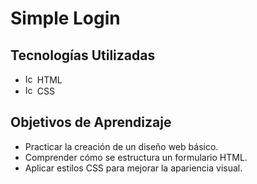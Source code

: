 # Simple Login
## Tecnologías Utilizadas
- <img src="https://cdn-icons-png.flaticon.com/512/732/732212.png" alt="Icono de HTML" width="15" height="15"> HTML
- <img src="https://cdn4.iconfinder.com/data/icons/social-media-logos-6/512/121-css3-512.png" alt="Icono de CSS" width="15" height="15"> CSS
## Objetivos de Aprendizaje
- Practicar la creación de un diseño web básico.
- Comprender cómo se estructura un formulario HTML.
- Aplicar estilos CSS para mejorar la apariencia visual.